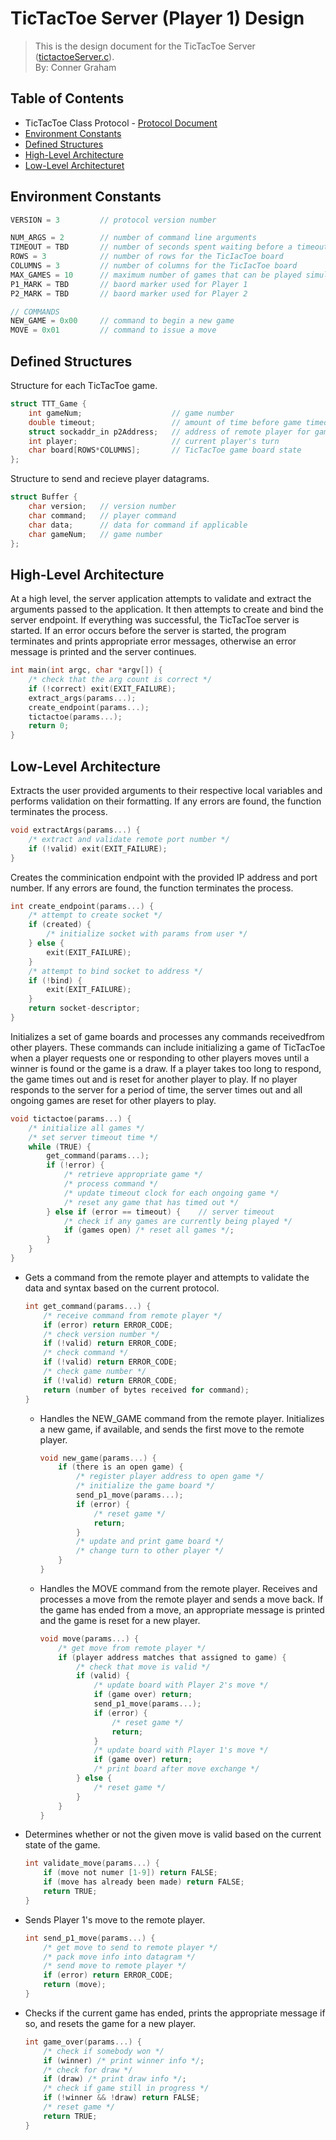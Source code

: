 # TicTacToe Server (Player 1) Design
> This is the design document for the TicTacToe Server ([tictactoeServer.c](https://github.com/CSE-5462-Spring-2021/assignment5-conner-ben/blob/main/tictactoeServer.c)).  
> By: Conner Graham

## Table of Contents
- TicTacToe Class Protocol - [Protocol Document](https://docs.google.com/document/d/1wq3D-pyuyNu0O_81yzq8HaUqDNXmpJbGD7M6_t26xgg/edit?usp=sharing)
- [Environment Constants](#environment-constants)
- [Defined Structures](#defined-structures)
- [High-Level Architecture](#high-level-architecture)
- [Low-Level Architecturet](#low-level-architecture)

## Environment Constants
```C#
VERSION = 3         // protocol version number

NUM_ARGS = 2        // number of command line arguments
TIMEOUT = TBD       // number of seconds spent waiting before a timeout
ROWS = 3            // number of rows for the TicIacToe board
COLUMNS = 3         // number of columns for the TicIacToe board
MAX_GAMES = 10      // maximum number of games that can be played simultaneously
P1_MARK = TBD       // baord marker used for Player 1
P2_MARK = TBD       // baord marker used for Player 2

// COMMANDS
NEW_GAME = 0x00     // command to begin a new game
MOVE = 0x01         // command to issue a move
```

## Defined Structures
Structure for each TicTacToe game.
```C
struct TTT_Game {
    int gameNum;                    // game number
    double timeout;                 // amount of time before game timeout
    struct sockaddr_in p2Address;   // address of remote player for game
    int player;                     // current player's turn
    char board[ROWS*COLUMNS];       // TicTacToe game board state
};
```
Structure to send and recieve player datagrams.
```C
struct Buffer {
    char version;   // version number
    char command;   // player command
    char data;      // data for command if applicable
    char gameNum;   // game number
};
```

## High-Level Architecture
At a high level, the server application attempts to validate and extract the arguments passed
to the application. It then attempts to create and bind the server endpoint. If everything was
successful, the TicTacToe server is started. If an error occurs before the server is started,
the program terminates and prints appropriate error messages, otherwise an error message is
printed and the server continues.
```C
int main(int argc, char *argv[]) {
    /* check that the arg count is correct */
    if (!correct) exit(EXIT_FAILURE);
    extract_args(params...);
    create_endpoint(params...);
    tictactoe(params...);
    return 0;
}
```

## Low-Level Architecture
Extracts the user provided arguments to their respective local variables and performs
validation on their formatting. If any errors are found, the function terminates the process.
```C
void extractArgs(params...) {
    /* extract and validate remote port number */
    if (!valid) exit(EXIT_FAILURE);
}
```
Creates the comminication endpoint with the provided IP address and port number. If any
errors are found, the function terminates the process.
```C
int create_endpoint(params...) {
    /* attempt to create socket */
    if (created) {
        /* initialize socket with params from user */
    } else {
        exit(EXIT_FAILURE);
    }
    /* attempt to bind socket to address */
    if (!bind) {
        exit(EXIT_FAILURE);
    }
    return socket-descriptor;
}
```
Initializes a set of game boards and processes any commands receivedfrom other players. These
commands can include initializing a game of TicTacToe when a player requests one or responding
to other players moves until a winner is found or the game is a draw. If a player takes too
long to respond, the game times out and is reset for another player to play. If no player
responds to the server for a period of time, the server times out and all ongoing games are
reset for other players to play.
```C
void tictactoe(params...) {
    /* initialize all games */
    /* set server timeout time */
    while (TRUE) {
        get_command(params...);
        if (!error) {
            /* retrieve appropriate game */
            /* process command */
            /* update timeout clock for each ongoing game */
            /* reset any game that has timed out */
        } else if (error == timeout) {    // server timeout
            /* check if any games are currently being played */
            if (games open) /* reset all games */;
        }
    }
}
```
- Gets a command from the remote player and attempts to validate the data and syntax based on
  the current protocol.
    ```C
    int get_command(params...) {
        /* receive command from remote player */
        if (error) return ERROR_CODE;
        /* check version number */
        if (!valid) return ERROR_CODE;
        /* check command */
        if (!valid) return ERROR_CODE;
        /* check game number */
        if (!valid) return ERROR_CODE;
        return (number of bytes received for command);
    }
    ```
    - Handles the NEW_GAME command from the remote player. Initializes a new game, if available,
      and sends the first move to the remote player.
        ```C
        void new_game(params...) {
            if (there is an open game) {
                /* register player address to open game */
                /* initialize the game board */
                send_p1_move(params...);
                if (error) {
                    /* reset game */
                    return;
                }
                /* update and print game board */
                /* change turn to other player */
            }
        }
        ```
    - Handles the MOVE command from the remote player. Receives and processes a move from the
      remote player and sends a move back. If the game has ended from a move, an appropriate
      message is printed and the game is reset for a new player.
        ```C
        void move(params...) {
            /* get move from remote player */
            if (player address matches that assigned to game) {
                /* check that move is valid */
                if (valid) {
                    /* update board with Player 2's move */
                    if (game over) return;
                    send_p1_move(params...);
                    if (error) {
                        /* reset game */
                        return;
                    }
                    /* update board with Player 1's move */
                    if (game over) return;
                    /* print board after move exchange */
                } else {
                    /* reset game */
                }
            }
        }
        ```
- Determines whether or not the given move is valid based on the current state of the game.
    ```C
    int validate_move(params...) {
        if (move not numer [1-9]) return FALSE;
        if (move has already been made) return FALSE;
        return TRUE;
    }
    ```
- Sends Player 1's move to the remote player.
    ```C
    int send_p1_move(params...) {
        /* get move to send to remote player */
        /* pack move info into datagram */
        /* send move to remote player */
        if (error) return ERROR_CODE;
        return (move);
    }
    ```
- Checks if the current game has ended, prints the appropriate message if so, and resets the
  game for a new player.
    ```C
    int game_over(params...) {
        /* check if somebody won */
        if (winner) /* print winner info */;
        /* check for draw */
        if (draw) /* print draw info */;
        /* check if game still in progress */
        if (!winner && !draw) return FALSE;
        /* reset game */
        return TRUE;
    }
    ```
